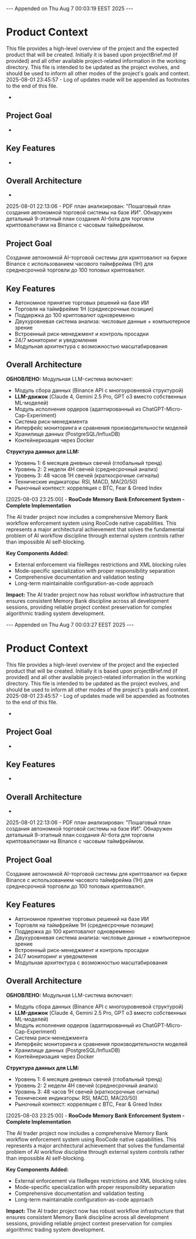 

--- Appended on Thu Aug  7 00:03:19 EEST 2025 ---


# Product Context

This file provides a high-level overview of the project and the expected product that will be created. Initially it is based upon projectBrief.md (if provided) and all other available project-related information in the working directory. This file is intended to be updated as the project evolves, and should be used to inform all other modes of the project's goals and context.
2025-08-01 23:45:57 - Log of updates made will be appended as footnotes to the end of this file.

*

## Project Goal

*   

## Key Features

*   

## Overall Architecture

*   

2025-08-01 22:13:06 - PDF план анализирован: "Пошаговый план создания автономной торговой системы на базе ИИ". Обнаружен детальный 9-этапный план создания AI-бота для торговли криптовалютами на Binance с часовым таймфреймом.

## Project Goal

Создание автономной AI-торговой системы для криптовалют на бирже Binance с использованием часового таймфрейма (1H) для среднесрочной торговли до 100 топовых криптовалют.

## Key Features

- Автономное принятие торговых решений на базе ИИ
- Торговля на таймфрейме 1H (среднесрочные позиции)
- Поддержка до 100 криптовалют одновременно
- Двухуровневая система анализа: числовые данные + компьютерное зрение
- Встроенный риск-менеджмент и контроль просадки
- 24/7 мониторинг и уведомления
- Модульная архитектура с возможностью масштабирования

## Overall Architecture

**ОБНОВЛЕНО:** Модульная LLM-система включает:
- Модуль сбора данных (Binance API с многоуровневой структурой)
- **LLM-движок** (Claude 4, Gemini 2.5 Pro, GPT o3 вместо собственных ML-моделей)
- Модуль исполнения ордеров (адаптированный из ChatGPT-Micro-Cap-Experiment)
- Система риск-менеджмента
- Интерфейс мониторинга и сравнения производительности моделей
- Хранилище данных (PostgreSQL/InfluxDB)
- Контейнеризация через Docker

**Структура данных для LLM:**
- Уровень 1: 6 месяцев дневных свечей (глобальный тренд)
- Уровень 2: 2 недели 4H свечей (среднесрочный анализ)
- Уровень 3: 48 часов 1H свечей (краткосрочные сигналы)
- Технические индикаторы: RSI, MACD, MA(20/50)
- Рыночный контекст: корреляция с BTC, Fear & Greed Index

[2025-08-03 23:25:00] - **RooCode Memory Bank Enforcement System - Complete Implementation**

The AI trader project now includes a comprehensive Memory Bank workflow enforcement system using RooCode native capabilities. This represents a major architectural achievement that solves the fundamental problem of AI workflow discipline through external system controls rather than impossible AI self-blocking.

**Key Components Added:**
- External enforcement via fileRegex restrictions and XML blocking rules
- Mode-specific specialization with proper responsibility separation  
- Comprehensive documentation and validation testing
- Long-term maintainable configuration-as-code approach

**Impact:** The AI trader project now has robust workflow infrastructure that ensures consistent Memory Bank discipline across all development sessions, providing reliable project context preservation for complex algorithmic trading system development.

--- Appended on Thu Aug  7 00:03:27 EEST 2025 ---


# Product Context

This file provides a high-level overview of the project and the expected product that will be created. Initially it is based upon projectBrief.md (if provided) and all other available project-related information in the working directory. This file is intended to be updated as the project evolves, and should be used to inform all other modes of the project's goals and context.
2025-08-01 23:45:57 - Log of updates made will be appended as footnotes to the end of this file.

*

## Project Goal

*   

## Key Features

*   

## Overall Architecture

*   

2025-08-01 22:13:06 - PDF план анализирован: "Пошаговый план создания автономной торговой системы на базе ИИ". Обнаружен детальный 9-этапный план создания AI-бота для торговли криптовалютами на Binance с часовым таймфреймом.

## Project Goal

Создание автономной AI-торговой системы для криптовалют на бирже Binance с использованием часового таймфрейма (1H) для среднесрочной торговли до 100 топовых криптовалют.

## Key Features

- Автономное принятие торговых решений на базе ИИ
- Торговля на таймфрейме 1H (среднесрочные позиции)
- Поддержка до 100 криптовалют одновременно
- Двухуровневая система анализа: числовые данные + компьютерное зрение
- Встроенный риск-менеджмент и контроль просадки
- 24/7 мониторинг и уведомления
- Модульная архитектура с возможностью масштабирования

## Overall Architecture

**ОБНОВЛЕНО:** Модульная LLM-система включает:
- Модуль сбора данных (Binance API с многоуровневой структурой)
- **LLM-движок** (Claude 4, Gemini 2.5 Pro, GPT o3 вместо собственных ML-моделей)
- Модуль исполнения ордеров (адаптированный из ChatGPT-Micro-Cap-Experiment)
- Система риск-менеджмента
- Интерфейс мониторинга и сравнения производительности моделей
- Хранилище данных (PostgreSQL/InfluxDB)
- Контейнеризация через Docker

**Структура данных для LLM:**
- Уровень 1: 6 месяцев дневных свечей (глобальный тренд)
- Уровень 2: 2 недели 4H свечей (среднесрочный анализ)
- Уровень 3: 48 часов 1H свечей (краткосрочные сигналы)
- Технические индикаторы: RSI, MACD, MA(20/50)
- Рыночный контекст: корреляция с BTC, Fear & Greed Index

[2025-08-03 23:25:00] - **RooCode Memory Bank Enforcement System - Complete Implementation**

The AI trader project now includes a comprehensive Memory Bank workflow enforcement system using RooCode native capabilities. This represents a major architectural achievement that solves the fundamental problem of AI workflow discipline through external system controls rather than impossible AI self-blocking.

**Key Components Added:**
- External enforcement via fileRegex restrictions and XML blocking rules
- Mode-specific specialization with proper responsibility separation  
- Comprehensive documentation and validation testing
- Long-term maintainable configuration-as-code approach

**Impact:** The AI trader project now has robust workflow infrastructure that ensures consistent Memory Bank discipline across all development sessions, providing reliable project context preservation for complex algorithmic trading system development.
